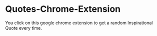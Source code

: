 # Quotes-Chrome-Extension
 You click on this google chrome extension to get a random Inspirational Quote every time.
